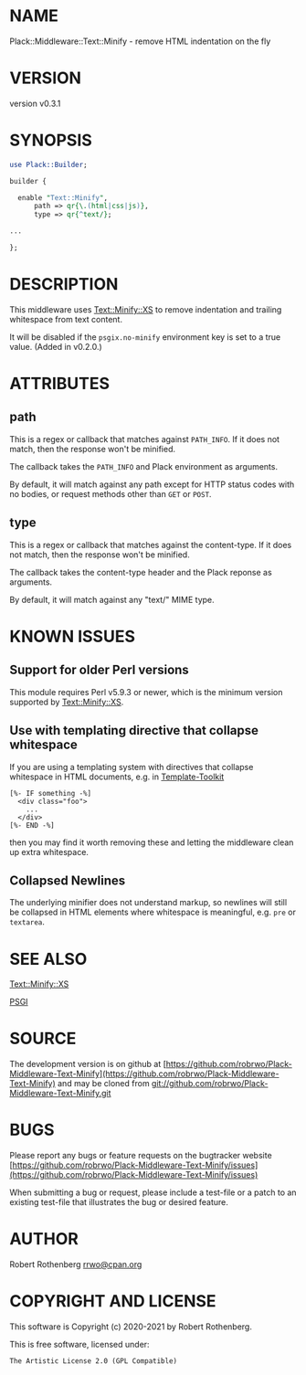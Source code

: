 # NAME

Plack::Middleware::Text::Minify - remove HTML indentation on the fly

# VERSION

version v0.3.1

# SYNOPSIS

```perl
use Plack::Builder;

builder {

  enable "Text::Minify",
      path => qr{\.(html|css|js)},
      type => qr{^text/};

...

};
```

# DESCRIPTION

This middleware uses [Text::Minify::XS](https://metacpan.org/pod/Text%3A%3AMinify%3A%3AXS) to remove indentation and
trailing whitespace from text content.

It will be disabled if the `psgix.no-minify` environment key is set
to a true value. (Added in v0.2.0.)

# ATTRIBUTES

## path

This is a regex or callback that matches against `PATH_INFO`.  If it
does not match, then the response won't be minified.

The callback takes the `PATH_INFO` and Plack environment as arguments.

By default, it will match against any path except for HTTP status
codes with no bodies, or request methods other than `GET` or `POST`.

## type

This is a regex or callback that matches against the content-type. If it
does not match, then the response won't be minified.

The callback takes the content-type header and the Plack reponse as
arguments.

By default, it will match against any "text/" MIME type.

# KNOWN ISSUES

## Support for older Perl versions

This module requires Perl v5.9.3 or newer, which is the minimum
version supported by [Text::Minify::XS](https://metacpan.org/pod/Text%3A%3AMinify%3A%3AXS).

## Use with templating directive that collapse whitespace

If you are using a templating system with directives that collapse
whitespace in HTML documents, e.g. in [Template-Toolkit](https://metacpan.org/pod/Template)

```
[%- IF something -%]
  <div class="foo">
    ...
  </div>
[%- END -%]
```

then you may find it worth removing these and letting the middleware
clean up extra whitespace.

## Collapsed Newlines

The underlying minifier does not understand markup, so newlines will
still be collapsed in HTML elements where whitespace is meaningful,
e.g. `pre` or `textarea`.

# SEE ALSO

[Text::Minify::XS](https://metacpan.org/pod/Text%3A%3AMinify%3A%3AXS)

[PSGI](https://metacpan.org/pod/PSGI)

# SOURCE

The development version is on github at [https://github.com/robrwo/Plack-Middleware-Text-Minify](https://github.com/robrwo/Plack-Middleware-Text-Minify)
and may be cloned from [git://github.com/robrwo/Plack-Middleware-Text-Minify.git](git://github.com/robrwo/Plack-Middleware-Text-Minify.git)

# BUGS

Please report any bugs or feature requests on the bugtracker website
[https://github.com/robrwo/Plack-Middleware-Text-Minify/issues](https://github.com/robrwo/Plack-Middleware-Text-Minify/issues)

When submitting a bug or request, please include a test-file or a
patch to an existing test-file that illustrates the bug or desired
feature.

# AUTHOR

Robert Rothenberg <rrwo@cpan.org>

# COPYRIGHT AND LICENSE

This software is Copyright (c) 2020-2021 by Robert Rothenberg.

This is free software, licensed under:

```
The Artistic License 2.0 (GPL Compatible)
```
